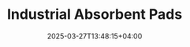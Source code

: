 ---
type: product
layout: product
date: 2025-03-27T13:48:15+04:00
sitemap:
  priority: 1
  changefreq: "weekly"

# SEO metadata
seoTitle: "Arkansas Auto Shop Essentials"
seoTitleSuffix: "- auto mechanics supplies near me in Arkansas"
seoDescription: >-
  Get professional-grade absorbent pads optimized for Arkansas auto shop supplies. Experience fast shipping, cost savings, and superior safety in local dealerships and repair centers.

# Page content
title: "Industrial **Absorbent Pads**"
titlePrefix: "Arkansas Leading Auto Solutions for Auto Shops and Dealerships"
description: >-
  Discover our premium absorbent pads designed for rapid spill control and cost-effective bulk ordering. Perfect for Arkansas service centers and dealerships, ensuring safety, efficiency, and compliance in every auto repair scenario.

# benefitsContent
benefitsImages:
  - image: "/images/abspads/product-main.jpg"
    alt: "Nutcracker Pro Absorbent Pads for Arkansas auto shops"

benefitsBlocks:
  - title: "Arkansas Mechanic Supplies Excellence"
    text: >-
      Our industrial absorbent pads provide outstanding spill control and rapid cleanup in Arkansas auto shops. Engineered for high absorbency, they meet local safety standards and boost workflow efficiency.
  - title: "Superior Spill Control Efficiency"
    text: >-
      Designed to absorb oils, solvents, and coolants swiftly, these pads deliver superior spill management. Ideal for auto repair facilities in Arkansas, they enhance safety and minimize work disruption.
  - title: "Cost-Effective Bulk Auto Supplies"
    text: >-
      Our cost-effective pads offer bulk savings for Arkansas dealerships and service centers. They reduce reorder frequency and lower maintenance costs while delivering reliable spill absorption.
  - title: "High-Performance Safety Solutions"
    text: >-
      Experience high-performance safety with pads that instantly contain hazardous spills. Perfect for Arkansas repair shops, they reduce slip risks and ensure compliance with local industry standards.
  - title: "Reliable Auto Repair Spill Management"
    text: >-
      Engineered for dependable spill management in Arkansas service centers, these pads efficiently capture diverse fluids. They reduce downtime and secure a safe, compliant environment for auto repairs.
  - title: "Enhanced Workflow for Local Shops"
    text: >-
      Boost productivity in your Arkansas workshop with pads that simplify cleanup. They provide rapid absorption, prevent accidents, and support a smooth workflow for busy auto service centers.
  - title: "Durability for Heavy-Duty Applications"
    text: >-
      Built with robust polypropylene fibers, these pads withstand heavy-duty use in Arkansas garages. Their tear-resistant design and sustained absorbency guarantee long-lasting performance.
  - title: "Optimized for Quick Spill Response"
    text: >-
      Engineered for rapid liquid uptake, our pads offer optimized spill response for Arkansas mechanics. They minimize cleanup time and maintain operational efficiency in fast-paced repair environments.
  - title: "Arkansas Trust in Auto Shop Protection"
    text: >-
      Trusted by Arkansas auto professionals, our absorbent pads deliver local protection against spills. Combining cost savings with superior performance, they ensure dealerships and repair shops stay safe.

# testimonials section
testimonials:
  items:
    - name: "Billy Thompson"
      text: >-
        I was amazed by how quickly these pads handled a major spill at my garage in Arkansas. The quality and fast shipping made them a reliable choice for keeping our workspace safe and efficient.
    - name: "Sarah Jenkins"
      text: >-
        Our dealership uses these absorbent pads for daily spill control. They are affordable, effective, and simple to use, making our maintenance routines smoother and safer every day.
    - name: "Marcus Lee"
      text: >-
        These pads are a game-changer for our auto repair shop in Arkansas. They absorb oil spills swiftly, reducing cleanup time and ensuring a hazard-free environment. Highly recommended for any busy garage.
    - name: "Derek Wilson"
      text: >-
        In our Arkansas service center, these pads have significantly improved our spill management. Their durability and rapid absorption keep our facility safe, and the value is unbeatable for bulk orders.
    - name: "Linda Morales"
      text: >-
        Using these pads in our local workshop has been fantastic. They handle various fluids effortlessly, maintain a clean workspace, and are a cost-effective solution for our operations.
    - name: "Tom Richards"
      text: >-
        I rely on these pads for quick and efficient spill cleanup in my Arkansas auto shop. They perform consistently under pressure, making them an essential tool for keeping our space safe and organized.
    - name: "Janice Carter"
      text: >-
        These absorbent pads have exceeded expectations in our garage. Their ability to quickly manage spills and prevent hazards has streamlined our daily operations, ensuring a safer work environment.
    - name: "Eddie Brooks"
      text: >-
        I appreciate the consistent quality and performance of these pads in our busy repair center. They absorb spills effectively, reduce downtime, and offer excellent value for money in bulk orders.
    - name: "Rita Patel"
      text: >-
        I am very impressed with these pads for their rapid spill control and reliability in our Arkansas dealership. They are easy to use, cost-effective, and essential for maintaining a hazard-free workspace.

# FAQ section
faq:
  titleColored: "F.A.Q."
  questions:
    - question: "What are Industrial Absorbent Pads used for in auto shops?"
      answer: >-
        Our industrial absorbent pads are designed to quickly manage and contain spills in various settings, especially in Arkansas auto repair shops and dealerships. They absorb oils, solvents, and coolants effectively, ensuring a safer work environment and full regulatory compliance.
    - question: "How do these pads improve safety in service centers?"
      answer: >-
        By rapidly absorbing hazardous liquids, these pads reduce slip risks and prevent workplace accidents in service centers. Their quick response and high absorbency maintain a clean, safe environment while supporting local safety standards.
    - question: "Are the pads cost-effective for bulk orders in Arkansas?"
      answer: >-
        Yes, our pads offer excellent value for bulk purchasing. Designed for high-volume use, they lower maintenance costs and reduce reorder frequency in Arkansas dealerships. Their competitive pricing and reliable performance make them a smart investment.
    - question: "What makes these pads ideal for auto repair shops?"
      answer: >-
        Engineered with advanced absorption technology, these pads handle a variety of fluids, making them ideal for auto repair shops. They deliver fast cleanup, reduce downtime, and ensure that local workshops meet strict safety and efficiency standards.
    - question: "How durable are the pads under heavy use in automotive environments?"
      answer: >-
        Constructed from high-quality polypropylene fibers, these pads are built to endure heavy use in busy repair centers. Their tear-resistant design and sustained absorbency ensure long-lasting performance even under demanding industrial conditions.
    - question: "How can Arkansas dealers order these industrial absorbent pads?"
      answer: >-
        Arkansas dealers can easily place orders online through our streamlined system. With fast shipping and reliable delivery, our bulk supply ensures that auto shops and service centers in the state receive high-performance pads promptly, keeping operations running smoothly.
---